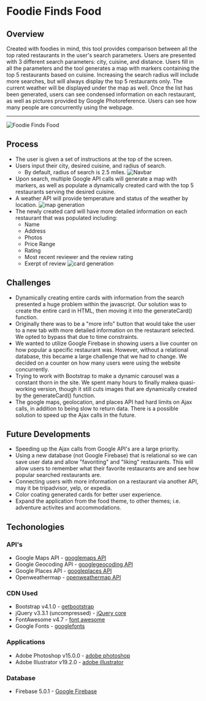 # Foodie Finds Food

## Overview

Created with foodies in mind, this tool provides comparison between all the top rated restaurants in the user's search parameters. Users are presented with 3 different search parameters: city, cuisine, and distance. Users fill in all the parameters and the tool generates a map with markers containing the top 5 restaurants based on cuisine. Increasing the search radius will include more searches, but will always display the top 5 restaurants only. The current weather will be displayed under the map as well. Once the list has been generated, users can see condensed information on each restaurant, as well as pictures provided by Google Photoreference. Users can see how many people are concurrently using the webpage.

* * *
![Foodie Finds Food](https://cdn.discordapp.com/attachments/446103300069392385/446104605890183189/unknown.png)

## Process

- The user is given a set of instructions at the top of the screen.
- Users input their city, desired cuisine, and radius of search.
    - By default, radius of search is 2.5 miles.
    ![Navbar](https://cdn.discordapp.com/attachments/446103300069392385/446103316045234186/unknown.png)
- Upon search, multiple Google API calls will generate a map with markers, as well as populate a dynamically created card with the top 5 restaurants serving the desired cuisine.
- A weather API will provide temperature and status of the weather by location.
    ![map generation](https://cdn.discordapp.com/attachments/446103300069392385/446103867684290578/unknown.png)
- The newly created card will have more detailed information on each restaurant that was populated including:
    - Name
    - Address
    - Photos
    - Price Range
    - Rating
    - Most recent reviewer and the review rating
    - Exerpt of review
    ![card generation](https://cdn.discordapp.com/attachments/446103300069392385/446104283621097482/unknown.png)

## Challenges

- Dynamically creating entire cards with information from the search presented a huge problem within the javascript. Our solution was to create the entire card in HTML, then moving it into the generateCard() function.
- Originally there was to be a "more info" button that would take the user to a new tab with more detailed information on the restaurant selected. We opted to bypass that due to time constraints.
- We wanted to utilize Google Firebase in showing users a live counter on how popular a specific restaurant was. However, without a relational database, this became a large challenge that we had to change. We decided on a counter on how many users were using the website concurrently.
- Trying to work with Bootstrap to make a dynamic carousel was a constant thorn in the site. We spent many hours to finally makea quasi-working version, though it still cuts images that are dynamically created by the generateCard() function.
- The google maps, geolocation, and places API had hard limits on Ajax calls, in addition to being slow to return data. There is a possible solution to speed up the Ajax calls in the future.

## Future Developments

- Speeding up the Ajax calls from Google API's are a large priority.
- Using a new database (not Google Firebase) that is relational so we can save user data and allow "favoriting" and "liking" restaurants. This will allow users to remember what their favorite restaurants are and see how popular searched restaurants are.
- Connecting users with more information on a restaurant via another API, may it be tripadvisor, yelp, or expedia.
- Color coating generated cards for better user experience.
- Expand the application from the food theme, to other themes; i.e. adventure activites and accommodations.

## Techonologies

### API's

- Google Maps API - [googlemaps API](https://developers.google.com/maps/documentation/javascript/tutorial)
- Google Geocoding API - [googlegeocoding API](https://developers.google.com/maps/documentation/geocoding/start)
- Google Places API - [googleplaces API](https://developers.google.com/places/web-service/intro)
- Openweathermap - [openweathermap API](https://openweathermap.org/api)

### CDN Used

- Bootstrap v4.1.0 - [getbootstrap](https://getbootstrap.com/)
- jQuery v3.3.1 (uncompressed) - [jQuery core](https://code.jquery.com/)
- FontAwesome v4.7 - [font awesome](https://fontawesome.com/get-started)
- Google Fonts - [googlefonts](https://fonts.google.com/)


### Applications

- Adobe Photoshop v15.0.0 - [adobe photoshop](https://www.adobe.com/products/photoshopfamily.html)
- Adobe Illustrator v19.2.0 - [adobe illustrator](https://www.adobe.com/products/illustrator.html)

### Database

- Firebase 5.0.1 - [Google Firebase](https://firebase.google.com/)